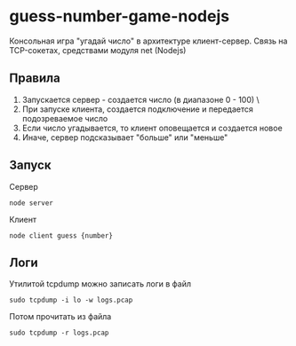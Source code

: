 # guess-number-game-nodejs
Консольная игра "угадай число" в архитектуре клиент-сервер. Связь на TCP-сокетах, средствами модуля net (Nodejs)

## Правила
1. Запускается сервер - создается число (в диапазоне 0 - 100) \
2. При запуске клиента, создается подключение и передается подозреваемое число
3. Если число угадывается, то клиент оповещается и создается новое
4. Иначе, сервер подсказывает "больше" или "меньше"

## Запуск
Сервер
```
node server
```

Клиент
```
node client guess {number}
```

## Логи
Утилитой tcpdump можно записать логи в файл
```
sudo tcpdump -i lo -w logs.pcap
```
Потом прочитать из файла
```
sudo tcpdump -r logs.pcap
```
